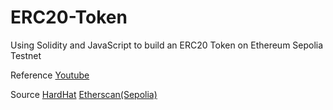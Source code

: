 # ERC20-Token
Using Solidity and JavaScript to build an ERC20 Token on Ethereum Sepolia Testnet

Reference
<a href="https://youtu.be/gc7e90MHvl8">Youtube</a>

Source
<a href="https://hardhat.org/">HardHat</a>
<a href="https://sepolia.etherscan.io/">Etherscan(Sepolia)</a>
